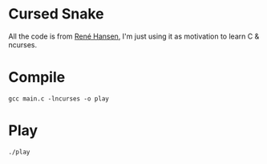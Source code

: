 # Cursed Snake

All the code is from [René Hansen](https://rhardih.io/2010/04/using-ncurses-in-c-for-text-user-interfaces-featuring-xcode/),
I'm just using it as motivation to learn C & ncurses.

# Compile

```
gcc main.c -lncurses -o play
```

# Play

```
./play
```
